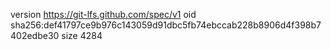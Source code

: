 version https://git-lfs.github.com/spec/v1
oid sha256:def41797ce9b976c143059d91dbc5fb74ebccab228b8906d4f398b7402edbe30
size 4284

